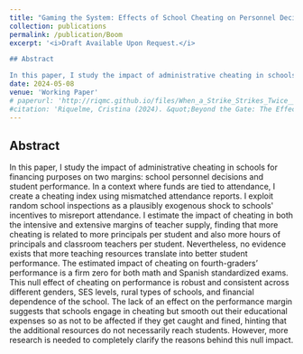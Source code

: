 ```yaml
---
title: "Gaming the System: Effects of School Cheating on Personnel Decisions and Student Performance"
collection: publications
permalink: /publication/Boom
excerpt: '<i>Draft Available Upon Request.</i>

## Abstract

In this paper, I study the impact of administrative cheating in schools for financing purposes on two margins: school personnel decisions and student performance. In a context where funds are tied to attendance, I create a cheating index using mismatched attendance reports. I exploit random school inspections as a plausibly exogenous shock to schools' incentives to misreport attendance. I estimate the impact of cheating in both the intensive and extensive margins of teacher supply, finding that more cheating is related to more principals per student and also more hours of principals and classroom teachers per student. Nevertheless, no evidence exists that more teaching resources translate into better student performance. The estimated impact of cheating on fourth-graders’ performance is a firm zero for both math and Spanish standardized exams. This null effect of cheating on performance is robust and consistent across different genders, SES levels, rural types of schools, and financial dependence of the school. The lack of an effect on the performance margin suggests that schools engage in cheating but smooth out their educational expenses so as not to be affected if they get caught and fined, hinting that the additional resources do not necessarily reach students. However, more research is needed to completely clarify the reasons behind this null impact.'
date: 2024-05-08
venue: 'Working Paper'
# paperurl: 'http://riqmc.github.io/files/When_a_Strike_Strikes_Twice___Accepted JDE (1).pdf'
#citation: 'Riquelme, Cristina (2024). &quot;Beyond the Gate: The Effect of Grade Retention on Educational Trajectories.&quot; <i>Working Paper</i>.'
---
```


## Abstract

In this paper, I study the impact of administrative cheating in schools for financing purposes on two margins: school personnel decisions and student performance. In a context where funds are tied to attendance, I create a cheating index using mismatched attendance reports. I exploit random school inspections as a plausibly exogenous shock to schools' incentives to misreport attendance. I estimate the impact of cheating in both the intensive and extensive margins of teacher supply, finding that more cheating is related to more principals per student and also more hours of principals and classroom teachers per student. Nevertheless, no evidence exists that more teaching resources translate into better student performance. The estimated impact of cheating on fourth-graders’ performance is a firm zero for both math and Spanish standardized exams. This null effect of cheating on performance is robust and consistent across different genders, SES levels, rural types of schools, and financial dependence of the school. The lack of an effect on the performance margin suggests that schools engage in cheating but smooth out their educational expenses so as not to be affected if they get caught and fined, hinting that the additional resources do not necessarily reach students. However, more research is needed to completely clarify the reasons behind this null impact.